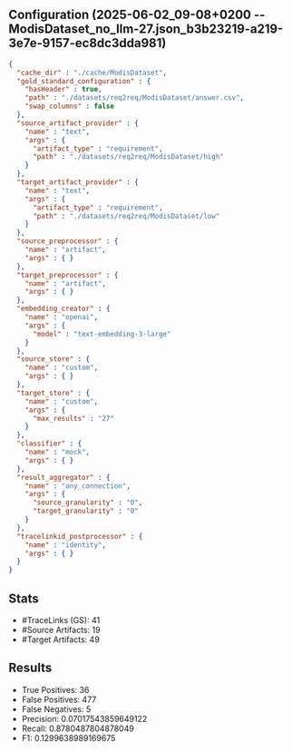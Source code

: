 ## Configuration (2025-06-02_09-08+0200 -- ModisDataset_no_llm-27.json_b3b23219-a219-3e7e-9157-ec8dc3dda981)
```json
{
  "cache_dir" : "./cache/ModisDataset",
  "gold_standard_configuration" : {
    "hasHeader" : true,
    "path" : "./datasets/req2req/ModisDataset/answer.csv",
    "swap_columns" : false
  },
  "source_artifact_provider" : {
    "name" : "text",
    "args" : {
      "artifact_type" : "requirement",
      "path" : "./datasets/req2req/ModisDataset/high"
    }
  },
  "target_artifact_provider" : {
    "name" : "text",
    "args" : {
      "artifact_type" : "requirement",
      "path" : "./datasets/req2req/ModisDataset/low"
    }
  },
  "source_preprocessor" : {
    "name" : "artifact",
    "args" : { }
  },
  "target_preprocessor" : {
    "name" : "artifact",
    "args" : { }
  },
  "embedding_creator" : {
    "name" : "openai",
    "args" : {
      "model" : "text-embedding-3-large"
    }
  },
  "source_store" : {
    "name" : "custom",
    "args" : { }
  },
  "target_store" : {
    "name" : "custom",
    "args" : {
      "max_results" : "27"
    }
  },
  "classifier" : {
    "name" : "mock",
    "args" : { }
  },
  "result_aggregator" : {
    "name" : "any_connection",
    "args" : {
      "source_granularity" : "0",
      "target_granularity" : "0"
    }
  },
  "tracelinkid_postprocessor" : {
    "name" : "identity",
    "args" : { }
  }
}
```

## Stats
* #TraceLinks (GS): 41
* #Source Artifacts: 19
* #Target Artifacts: 49
## Results
* True Positives: 36
* False Positives: 477
* False Negatives: 5
* Precision: 0.07017543859649122
* Recall: 0.8780487804878049
* F1: 0.1299638989169675
